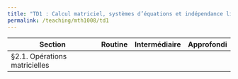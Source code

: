 ```yaml
---
title: "TD1 : Calcul matriciel, systèmes d’équations et indépendance linéaire"
permalink: /teaching/mth1008/td1
---
```


| Section                       | Routine | Intermédiaire | Approfondi |
| ----------------------------- | ------- | ------------- | ---------- |
| §2.1. Opérations matricielles |         |               |